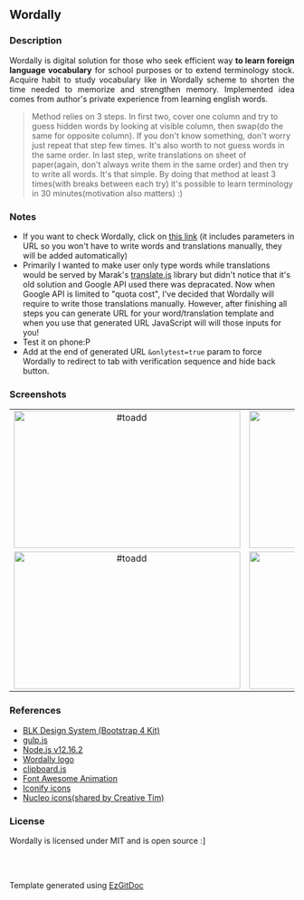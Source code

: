 <h2>Wordally</h2>

<h3>Description</h3>

<p align="justify">Wordally is digital solution for those who seek efficient way <strong>to learn foreign language vocabulary</strong> for school purposes or to extend terminology stock. Acquire habit to study vocabulary like in Wordally scheme to shorten the time needed to memorize and strengthen memory. Implemented idea comes from author's private experience from learning english words. 
 
> Method relies on 3 steps. In first two, cover one column and try to guess hidden words by looking at visible column, then swap(do the same for opposite column). If you don't know something, don't worry just repeat that step few times. It's also worth to not guess words in the same order. In last step, write translations on sheet of paper(again, don't always write them in the same order) and then try to write all words. It's that simple. By doing that method at least 3 times(with breaks between each try) it's possible to learn terminology in 30 minutes(motivation also matters) :) </p>

<h3>Notes</h3>

- If you want to check Wordally, click on <a href="https://trolit.github.io/Wordally/?&word=dog&translation=pies&word=cat&translation=kot&word=ogre&translation=ogr&word=pigeon&translation=gołąb&word=monster&translation=potwór&word=fire&translation=ogień&word=kitchen&translation=kuchnia&word=house&translation=dom&word=shoot&translation=strzelać">this link</a> (it includes parameters in URL so you won't have to write words and translations manually, they will be added automatically)
- Primarily I wanted to make user only type words while translations would be served by Marak's <a href="https://github.com/marak/translate.js/">translate.js</a> library but didn't notice that it's old solution and Google API used there was depracated. Now when Google API is limited to "quota cost", I've decided that Wordally will require to write those translations manually. However, after finishing all steps you can generate URL for your word/translation template and when you use that generated URL JavaScript will will those inputs for you! 
- Test it on phone:P  
- Add at the end of generated URL ```&onlytest=true``` param to force Wordally to redirect to tab with verification sequence and hide back button.

<h3>Screenshots</h3>

| | |
| :---: | :---: |
| <img src="https://raw.githubusercontent.com/trolit/Wordally/images/images/1.png" alt="#toadd" width="400" height="243"/> | <img src="https://raw.githubusercontent.com/trolit/Wordally/images/images/2.png" alt="#toadd" width="400" height="243"/> |
| <img src="https://raw.githubusercontent.com/trolit/Wordally/images/images/3.png" alt="#toadd" width="400" height="243"/> | <img src="https://raw.githubusercontent.com/trolit/Wordally/images/images/4.png" alt="#toadd" width="400" height="243"/> |
<!-- For image table, it's highly recommended to have the same resolution images. 
 To find best results(no stretches, equal cells), both axis should be adjusted manually. -->

<h3>References</h3>

- <a href="https://github.com/creativetimofficial/blk-design-system">BLK Design System (Bootstrap 4 Kit)</a>
- <a href="https://gulpjs.com/">gulp.js</a>
- <a href="https://nodejs.org/en/">Node.js v12.16.2</a>
- <a href="https://pixabay.com/vectors/jigsaw-puzzle-game-match-puzzle-1297102/">Wordally logo</a>
- <a href="https://clipboardjs.com/">clipboard.js</a>
- <a href="https://l-lin.github.io/font-awesome-animation/">Font Awesome Animation</a>
- <a href="https://iconify.design/">Iconify icons</a>
- <a href="https://nucleoapp.com/">Nucleo icons(shared by Creative Tim)</a>

<h3>License</h3>

Wordally is licensed under MIT and is open source :]

<br/>
<br/>

Template generated using <a href="https://github.com/trolit/EzGitDoc">EzGitDoc</a>
